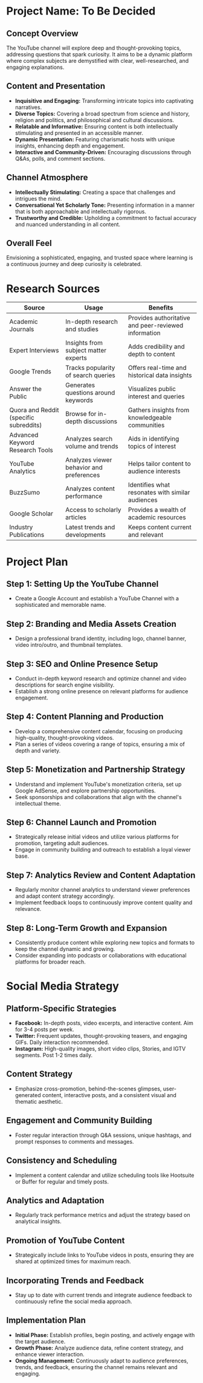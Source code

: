 # Project Name: To Be Decided

## Concept Overview

The YouTube channel will explore deep and thought-provoking topics, addressing questions that spark curiosity. It aims to be a dynamic platform where complex subjects are demystified with clear, well-researched, and engaging explanations.

## Content and Presentation

- **Inquisitive and Engaging:** Transforming intricate topics into captivating narratives.
- **Diverse Topics:** Covering a broad spectrum from science and history, religion and politics, and philosophical and cultural discussions.
- **Relatable and Informative:** Ensuring content is both intellectually stimulating and presented in an accessible manner.
- **Dynamic Presentation:** Featuring charismatic hosts with unique insights, enhancing depth and engagement.
- **Interactive and Community-Driven:** Encouraging discussions through Q&As, polls, and comment sections.

## Channel Atmosphere

- **Intellectually Stimulating:** Creating a space that challenges and intrigues the mind.
- **Conversational Yet Scholarly Tone:** Presenting information in a manner that is both approachable and intellectually rigorous.
- **Trustworthy and Credible:** Upholding a commitment to factual accuracy and nuanced understanding in all content.

## Overall Feel

Envisioning a sophisticated, engaging, and trusted space where learning is a continuous journey and deep curiosity is celebrated.

# Research Sources

| Source | Usage | Benefits |
| ------ | ----- | -------- |
| Academic Journals | In-depth research and studies | Provides authoritative and peer-reviewed information |
| Expert Interviews | Insights from subject matter experts | Adds credibility and depth to content |
| Google Trends | Tracks popularity of search queries | Offers real-time and historical data insights |
| Answer the Public | Generates questions around keywords | Visualizes public interest and queries |
| Quora and Reddit (specific subreddits) | Browse for in-depth discussions | Gathers insights from knowledgeable communities |
| Advanced Keyword Research Tools | Analyzes search volume and trends | Aids in identifying topics of interest |
| YouTube Analytics | Analyzes viewer behavior and preferences | Helps tailor content to audience interests |
| BuzzSumo | Analyzes content performance | Identifies what resonates with similar audiences |
| Google Scholar | Access to scholarly articles | Provides a wealth of academic resources |
| Industry Publications | Latest trends and developments | Keeps content current and relevant |

# Project Plan

## Step 1: Setting Up the YouTube Channel

- Create a Google Account and establish a YouTube Channel with a sophisticated and memorable name.

## Step 2: Branding and Media Assets Creation

- Design a professional brand identity, including logo, channel banner, video intro/outro, and thumbnail templates.

## Step 3: SEO and Online Presence Setup

- Conduct in-depth keyword research and optimize channel and video descriptions for search engine visibility.
- Establish a strong online presence on relevant platforms for audience engagement.

## Step 4: Content Planning and Production

- Develop a comprehensive content calendar, focusing on producing high-quality, thought-provoking videos.
- Plan a series of videos covering a range of topics, ensuring a mix of depth and variety.

## Step 5: Monetization and Partnership Strategy

- Understand and implement YouTube's monetization criteria, set up Google AdSense, and explore partnership opportunities.
- Seek sponsorships and collaborations that align with the channel's intellectual theme.

## Step 6: Channel Launch and Promotion

- Strategically release initial videos and utilize various platforms for promotion, targeting adult audiences.
- Engage in community building and outreach to establish a loyal viewer base.

## Step 7: Analytics Review and Content Adaptation

- Regularly monitor channel analytics to understand viewer preferences and adapt content strategy accordingly.
- Implement feedback loops to continuously improve content quality and relevance.

## Step 8: Long-Term Growth and Expansion

- Consistently produce content while exploring new topics and formats to keep the channel dynamic and growing.
- Consider expanding into podcasts or collaborations with educational platforms for broader reach.

# Social Media Strategy

## Platform-Specific Strategies

- **Facebook:** In-depth posts, video excerpts, and interactive content. Aim for 3-4 posts per week.
- **Twitter:** Frequent updates, thought-provoking teasers, and engaging GIFs. Daily interaction recommended.
- **Instagram:** High-quality images, short video clips, Stories, and IGTV segments. Post 1-2 times daily.

## Content Strategy

- Emphasize cross-promotion, behind-the-scenes glimpses, user-generated content, interactive posts, and a consistent visual and thematic aesthetic.

## Engagement and Community Building

- Foster regular interaction through Q&A sessions, unique hashtags, and prompt responses to comments and messages.

## Consistency and Scheduling

- Implement a content calendar and utilize scheduling tools like Hootsuite or Buffer for regular and timely posts.

## Analytics and Adaptation

- Regularly track performance metrics and adjust the strategy based on analytical insights.

## Promotion of YouTube Content

- Strategically include links to YouTube videos in posts, ensuring they are shared at optimized times for maximum reach.

## Incorporating Trends and Feedback

- Stay up to date with current trends and integrate audience feedback to continuously refine the social media approach.

## Implementation Plan

- **Initial Phase:** Establish profiles, begin posting, and actively engage with the target audience.
- **Growth Phase:** Analyze audience data, refine content strategy, and enhance viewer interaction.
- **Ongoing Management:** Continuously adapt to audience preferences, trends, and feedback, ensuring the channel remains relevant and engaging.
